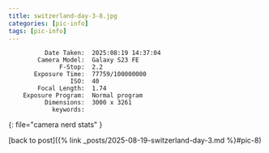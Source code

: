 ```yaml
---
title: switzerland-day-3-8.jpg
categories: [pic-info]
tags: [pic-info]
---
```


```text
          Date Taken:  2025:08:19 14:37:04
        Camera Model:  Galaxy S23 FE
              F-Stop:  2.2
       Exposure Time:  77759/100000000
                 ISO:  40
        Focal Length:  1.74
    Exposure Program:  Normal program
          Dimensions:  3000 x 3261
            keywords:  
```
{: file="camera nerd stats" }

[back to post]({% link _posts/2025-08-19-switzerland-day-3.md %}#pic-8)